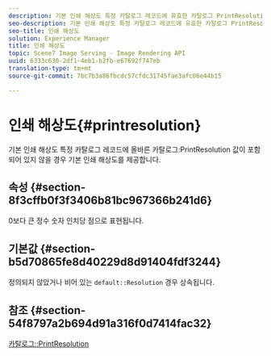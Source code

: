 ```yaml
---
description: 기본 인쇄 해상도 특정 카탈로그 레코드에 유효한 카탈로그 PrintResolution 값이 포함되어 있지 않을 경우 기본 인쇄 해상도를 제공합니다.
seo-description: 기본 인쇄 해상도 특정 카탈로그 레코드에 유효한 카탈로그 PrintResolution 값이 포함되어 있지 않을 경우 기본 인쇄 해상도를 제공합니다.
seo-title: 인쇄 해상도
solution: Experience Manager
title: 인쇄 해상도
topic: Scene7 Image Serving - Image Rendering API
uuid: 6333c630-2df1-4eb1-b2fb-e67692f747eb
translation-type: tm+mt
source-git-commit: 7bc7b3a86fbcdc57cfdc31745fae3afc06e44b15

---
```



# 인쇄 해상도{#printresolution}

기본 인쇄 해상도 특정 카탈로그 레코드에 올바른 카탈로그:PrintResolution 값이 포함되어 있지 않을 경우 기본 인쇄 해상도를 제공합니다.

## 속성 {#section-8f3cffb0f3f3406b81bc967366b241d6}

0보다 큰 정수 숫자 인치당 점으로 표현됩니다.

## 기본값 {#section-b5d70865fe8d40229d8d91404fdf3244}

정의되지 않았거나 비어 있는 `default::Resolution` 경우 상속됩니다.

## 참조 {#section-54f8797a2b694d91a316f0d7414fac32}

[카탈로그::PrintResolution](../../../../../is-api/image-catalog/image-serving-api-ref/c-image-catalog-reference/c-image-svg-data-reference/c-image-data-reference/r-printresolution-cat.md#reference-4ebb2e136995470b84b7c5e10cb8e5f5)
